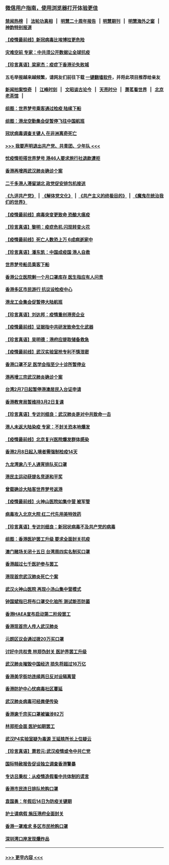 ### [微信用户指南，使用浏览器打开体验更佳](https://github.com/gfw-breaker/banned-news1/blob/master/indexes/wechat-guide.md?t=0)
#### [禁闻热榜](热点新闻.md?t=0)  &nbsp;&nbsp;|&nbsp;&nbsp; [法轮功真相](https://github.com/gfw-breaker/truth/blob/master/README.md?t=0) &nbsp;&nbsp;|&nbsp;&nbsp; [明慧二十周年报告](https://github.com/gfw-breaker/mh-reports/blob/master/README.md?t=0) &nbsp;&nbsp;|&nbsp;&nbsp;[明慧期刊](https://github.com/gfw-breaker/mh-qikan) &nbsp;&nbsp;|&nbsp;&nbsp; [明慧海外之窗](https://github.com/gfw-breaker/mh-news/blob/master/README.md?t=0) &nbsp;&nbsp;|&nbsp;&nbsp; [神韵特别报道](https://github.com/gfw-breaker/mh-news/blob/master/shenyun.md?t=0)
#### [【疫情最前线】新冠病毒比埃博拉更危险](../pages/nsc415/n11862199.md?t=02120922) 
#### [灾难空前 专家：中共须公开数据让全球抗疫](../pages/nsc415/n11862162.md?t=02120922) 
#### [【珍言真语】梁家杰：疫症下香港沦失败城](../pages/nsc415/n11861588.md?t=02120922) 
#### 五毛举报越来越频繁，请网友们前往下载 [一键翻墙软件](https://github.com/gfw-breaker/ssr-accounts)，并将此项目推荐给亲友
#### [新闻拍案惊奇](https://github.com/gfw-breaker/banned-news1/blob/master/pages/link4.md) &nbsp;&nbsp;|&nbsp;&nbsp; [江峰时刻](https://github.com/gfw-breaker/banned-news1/blob/master/pages/link4.md) &nbsp;&nbsp;|&nbsp;&nbsp; [文昭谈古论今](https://github.com/gfw-breaker/banned-news1/blob/master/pages/link4.md) &nbsp;&nbsp;|&nbsp;&nbsp; [天亮时分](https://github.com/gfw-breaker/banned-news1/blob/master/pages/link4.md) &nbsp;&nbsp;|&nbsp;&nbsp; [萧茗看世界](https://github.com/gfw-breaker/banned-news1/blob/master/pages/link4.md) &nbsp;&nbsp;|&nbsp;&nbsp; [北京老茶馆](https://github.com/gfw-breaker/banned-news1/blob/master/pages/link4.md) &nbsp;&nbsp;|&nbsp;&nbsp; 
#### [组图：世界梦号乘客通过检疫 陆续下船](../pages/nsc415/n11858302.md?t=02120922) 
#### [组图：港龙空勤集会促暂停飞往中国航班](../pages/nsc415/n11858190.md?t=02120922) 
#### [冠状病毒调查关键人 在非洲离奇死亡](../pages/nsc415/n11859798.md?t=02120922) 
#### [>>> 我要声明退出共产党、共青团、少年队 <<<](https://github.com/begood0513/goodnews/blob/master/quit/letter.md) 
#### [忧疫情拒搭世界梦号 港46人要求旅行社退款遭拒](../pages/nsc415/n11859849.md?t=02120922) 
#### [香港再增两武汉肺炎确诊个案](../pages/nsc415/n11859833.md?t=02120922) 
#### [二千多港人滞留湖北 政党促安排包机接送](../pages/nsc415/n11859831.md?t=02120922) 
#### [《九评共产党》](https://github.com/begood0513/9ping.md/blob/master/README.md) &nbsp;|&nbsp; [《解体党文化》](../../../../jtdwh.md/blob/master/README.md)  &nbsp;|&nbsp; [《共产主义的终极目的》](../../../../gczydzjmd.md/blob/master/README.md) &nbsp;|&nbsp; [《魔鬼在统治我们的世界》](../../../../mgztzwmdsj.md/blob/master/README.md) 
#### [【疫情最前线】病毒突变更致命 恐酿大瘟疫](../pages/nsc415/n11859604.md?t=02120922) 
#### [【珍言真语】黎明：疫症危机 闪现转变火花](../pages/nsc415/n11859199.md?t=02120922) 
#### [【疫情最前线】死亡人数恐上万 6成病逝家中](../pages/nsc415/n11856687.md?t=02120922) 
#### [【珍言真语】潘东凯：中国成疫国 港人自救](../pages/nsc415/n11856962.md?t=02120922) 
#### [世界梦号船员乘客下船](../pages/nsc415/n11856883.md?t=02120922) 
#### [香港公立医院剩一个月口罩库存 医生指应有人问责](../pages/nsc415/n11856875.md?t=02120922) 
#### [香港多区市民游行 抗议设检疫中心](../pages/nsc415/n11856866.md?t=02120922) 
#### [港龙工会集会促暂停大陆航班](../pages/nsc415/n11856840.md?t=02120922) 
#### [【珍言真语】刘达邦：疫情重创港资企业](../pages/nsc415/n11854274.md?t=02120922) 
#### [【疫情最前线】证据指中共研发致命生化武器](../pages/nsc415/n11853087.md?t=02120922) 
#### [【珍言真语】吴明德：港府应提取储备救急](../pages/nsc415/n11852734.md?t=02120922) 
#### [【疫情最前线】武汉实验室抢专利不慎泄密](../pages/nsc415/n11850310.md?t=02120922) 
#### [香港口罩不足 医学会指至少十诊所暂停业](../pages/nsc415/n11850301.md?t=02120922) 
#### [港再增三宗武汉肺炎确诊个案](../pages/nsc415/n11850328.md?t=02120922) 
#### [台湾2月7日起暂停港澳居民入台证申请](../pages/nsc415/n11850304.md?t=02120922) 
#### [香港教育局暂维持3月2日复课](../pages/nsc415/n11850260.md?t=02120922) 
#### [【珍言真语】专访刘细良：武汉肺炎是对中共致命一击](../pages/nsc415/n11849934.md?t=02120922) 
#### [港人未返大陆染疫 专家：不封关恐本地爆发](../pages/nsc415/n11848021.md?t=02120922) 
#### [【疫情最前线】北京复兴医院爆发群体感染](../pages/nsc415/n11847626.md?t=02120922) 
#### [香港2月8日起入境者需强制检疫14天](../pages/nsc415/n11847658.md?t=02120922) 
#### [九龙湾逾八千人通宵排队买口罩](../pages/nsc415/n11847647.md?t=02120922) 
#### [港民主运动获提名竞逐和平奖](../pages/nsc415/n11847633.md?t=02120922) 
#### [曾载确诊大陆客世界梦号返港](../pages/nsc415/n11847608.md?t=02120922) 
#### [【疫情最前线】火神山医院如集中营 被军管](../pages/nsc415/n11847524.md?t=02120922) 
#### [病毒攻入北京大院 红二代先用美特效药](../pages/nsc415/n11847427.md?t=02120922) 
#### [【珍言真语】专访刘细良：新冠状病毒不及共产党的病毒](../pages/nsc415/n11847164.md?t=02120922) 
#### [组图：香港医护罢工升级 要求全面封关抗疫](../pages/nsc415/n11844107.md?t=02120922) 
#### [澳门赌场关闭十五日 台湾周四实名制买口罩](../pages/nsc415/n11845083.md?t=02120922) 
#### [香港超过七千医护参与罢工](../pages/nsc415/n11845051.md?t=02120922) 
#### [港现首宗武汉肺炎死亡个案](../pages/nsc415/n11844998.md?t=02120922) 
#### [武汉火神山医院 再现小汤山集中营模式](../pages/nsc415/n11844763.md?t=02120922) 
#### [钟国斌指已将布口罩交化验所 测试能否防菌](../pages/nsc415/n11842783.md?t=02120922) 
#### [香港HAEA宣布启动第二阶段罢工](../pages/nsc415/n11842723.md?t=02120922) 
#### [香港现首宗人传人武汉肺炎](../pages/nsc415/n11842766.md?t=02120922) 
#### [元朗区议会通过拨20万买口罩](../pages/nsc415/n11842754.md?t=02120922) 
#### [讨好中共权贵 林郑伪封关 医护界罢工升级](../pages/nsc415/n11842359.md?t=02120922) 
#### [武汉肺炎摧毁中国经济 损失将超过16万亿](../pages/nsc415/n11839723.md?t=02120922) 
#### [香港美孚街坊连续两日反对设隔离营](../pages/nsc415/n11839962.md?t=02120922) 
#### [香港防护中心忧病毒社区蔓延](../pages/nsc415/n11839933.md?t=02120922) 
#### [武汉肺炎病毒可经粪便传染](../pages/nsc415/n11839939.md?t=02120922) 
#### [香港逾千宗买口罩被骗涉82万](../pages/nsc415/n11839914.md?t=02120922) 
#### [林郑拒会面 医护如期罢工](../pages/nsc415/n11839892.md?t=02120922) 
#### [武汉P4实验室疑为毒源 王延轶所长上位疑云](../pages/nsc415/n11835543.md?t=02120922) 
#### [【珍言真语】萧若元:武汉疫情或令中共亡党](../pages/nsc415/n11829394.md?t=02120922) 
#### [国际特赦报告促设独立调查香港警暴](../pages/nsc415/n11833845.md?t=02120922) 
#### [专访吕秉权：从疫情造假看中共体制的谎言](../pages/nsc415/n11833813.md?t=02120922) 
#### [香港市民连日排队抢购口罩](../pages/nsc415/n11833794.md?t=02120922) 
#### [袁国勇：年假后14日为防疫关键期](../pages/nsc415/n11831088.md?t=02120922) 
#### [护士请病假 施压港府全面封关](../pages/nsc415/n11831030.md?t=02120922) 
#### [香港一罩难求 多区市民抢购口罩](../pages/nsc415/n11831002.md?t=02120922) 
#### [深圳湾口岸发现爆炸品](../pages/nsc415/n11828802.md?t=02120922) 

----
#### [ >>> 更早内容 <<< ](../indexes/nsc415-earlier.md)
